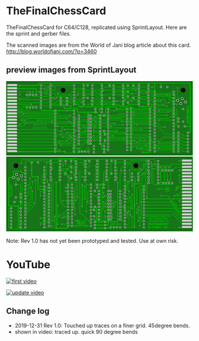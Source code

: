 # TheFinalChessCard

TheFinalChessCard for C64/C128, replicated using SprintLayout. Here are the sprint and gerber files.

The scanned images are from the World of Jani blog article about this card.
http://blog.worldofjani.com/?p=3460

## preview images from SprintLayout

![replica top](tfcc_replica_top.JPG)
![replica bottom](tfcc_replica_bottom.JPG)

Note: Rev 1.0 has not yet been prototyped and tested. Use at own risk.

# YouTube

[![first video](https://img.youtube.com/vi/g0nkLJ4YQ2c/0.jpg)](https://www.youtube.com/watch?v=g0nkLJ4YQ2c)

[![update video](https://img.youtube.com/vi/2UtY5fDaRgo/0.jpg)](https://www.youtube.com/watch?v=2UtY5fDaRgo)


## Change log

* 2019-12-31 Rev 1.0: Touched up traces on a finer grid. 45degree bends.
* shown in video: traced up. quick 90 degree bends
